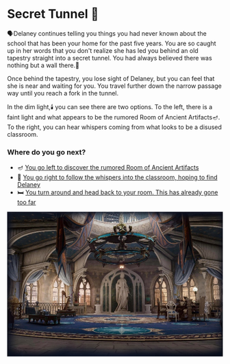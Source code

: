 # Secret Tunnel 🤫

🗣️Delaney continues telling you things you had never known about the school that has been your home for the past five years. You are so caught up in her words that you don't realize she has led you behind an old tapestry straight into a secret tunnel. You had always believed there was nothing but a wall there.🧱

Once behind the tapestry, you lose sight of Delaney, but you can feel that she is near and waiting for you. You travel further down the narrow passage way until you reach a fork in the tunnel. 

In the dim light,🕯️ you can see there are two options. To the left, there is a faint light and what appears to be the rumored Room of Ancient Artifacts🪔. To the right, you can hear whispers coming from what looks to be a disused classroom.

### Where do you go next?

- 🪔 [You go left to discover the rumored Room of Ancient Artifacts](./scene8.md)
- 🎒 [You go right to follow the whispers into the classroom, hoping to find Delaney](./scene9.md)
- 🛏️ [You turn around and head back to your room. This has already gone too far](./scene7.md)

![Ravenclaw](./img/ravenclawroomrs.jpg)